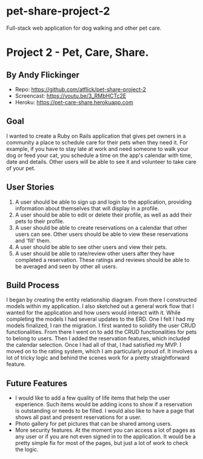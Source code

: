 # pet-share-project-2
Full-stack web application for dog walking and other pet care.

# Project 2 - Pet, Care, Share.
## By Andy Flickinger

- Repo: https://github.com/atflick/pet-share-project-2
- Screencast: https://youtu.be/3_RMbHCTc2E
- Heroku: https://pet-care-share.herokuapp.com

## Goal
I wanted to create a Ruby on Rails application that gives pet owners in a community a place to schedule care for their pets when they need it. For example, if you have to stay late at work and need someone to walk your dog or feed your cat, you schedule a time on the app's calendar with time, date and details.  Other users will be able to see it and volunteer to take care of your pet.

## User Stories
1. A user should be able to sign up and login to the application, providing information about themselves that will display in a profile.
2. A user should be able to edit or delete their profile, as well as add their pets to their profile.
3. A user should be able to create reservations on a calendar that other users can see.  Other users should be able to view these reservations and 'fill' them.
4. A user should be able to see other users and view their pets.
5. A user should be able to rate/review other users after they have completed a reservation.  These ratings and reviews should be able to be averaged and seen by other all users.

## Build Process
I began by creating the entity relationship diagram.  From there I constructed models within my application.  I also sketched out a general work flow that I wanted for the application and how users would interact with it.  While completing the models I had several updates to the ERD.  One I felt I had my models finalized, I ran the migration.  I first wanted to solidify the user CRUD functionalities.  From there I went on to add the CRUD functionalities for pets to belong to users.  Then I added the reservation features, which included the calendar selection.  Once I had all of that, I had satisfied my MVP.  I moved on to the rating system, which I am particularly proud of.  It involves a lot of tricky logic and behind the scenes work for a pretty straightforward feature.

## Future Features
- I would like to add a few quality of life items that help the user experience.  Such items would be adding icons to show if a reservation is outstanding or needs to be filled.  I would also like to have a page that shows all past and present reservations for a user.
- Photo gallery for pet pictures that can be shared among users.
- More security features.  At the moment you can access a lot of pages as any user or if you are not even signed in to the application.  It would be a pretty simple fix for most of the pages, but just a lot of work to check the logic.
